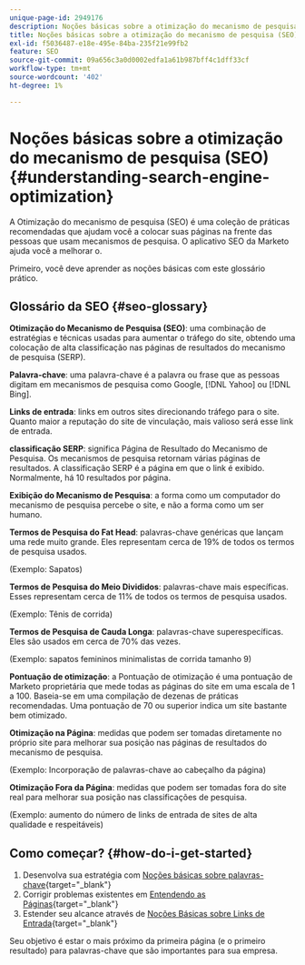 ```yaml
---
unique-page-id: 2949176
description: Noções básicas sobre a otimização do mecanismo de pesquisa - Documentação do Marketo - Documentação do produto
title: Noções básicas sobre a otimização do mecanismo de pesquisa (SEO)
exl-id: f5036487-e18e-495e-84ba-235f21e99fb2
feature: SEO
source-git-commit: 09a656c3a0d0002edfa1a61b987bff4c1dff33cf
workflow-type: tm+mt
source-wordcount: '402'
ht-degree: 1%

---
```


# Noções básicas sobre a otimização do mecanismo de pesquisa (SEO) {#understanding-search-engine-optimization}

A Otimização do mecanismo de pesquisa (SEO) é uma coleção de práticas recomendadas que ajudam você a colocar suas páginas na frente das pessoas que usam mecanismos de pesquisa. O aplicativo SEO da Marketo ajuda você a melhorar o.

Primeiro, você deve aprender as noções básicas com este glossário prático.

## Glossário da SEO {#seo-glossary}

**Otimização do Mecanismo de Pesquisa (SEO)**: uma combinação de estratégias e técnicas usadas para aumentar o tráfego do site, obtendo uma colocação de alta classificação nas páginas de resultados do mecanismo de pesquisa (SERP).

**Palavra-chave**: uma palavra-chave é a palavra ou frase que as pessoas digitam em mecanismos de pesquisa como Google, [!DNL Yahoo] ou [!DNL Bing].

**Links de entrada**: links em outros sites direcionando tráfego para o site. Quanto maior a reputação do site de vinculação, mais valioso será esse link de entrada.

**classificação SERP**: significa Página de Resultado do Mecanismo de Pesquisa. Os mecanismos de pesquisa retornam várias páginas de resultados. A classificação SERP é a página em que o link é exibido. Normalmente, há 10 resultados por página.

**Exibição do Mecanismo de Pesquisa**: a forma como um computador do mecanismo de pesquisa percebe o site, e não a forma como um ser humano.

**Termos de Pesquisa do Fat Head**: palavras-chave genéricas que lançam uma rede muito grande. Eles representam cerca de 19% de todos os termos de pesquisa usados.

(Exemplo: Sapatos)

**Termos de Pesquisa do Meio Divididos**: palavras-chave mais específicas. Esses representam cerca de 11% de todos os termos de pesquisa usados.

(Exemplo: Tênis de corrida)

**Termos de Pesquisa de Cauda Longa**: palavras-chave superespecíficas. Eles são usados em cerca de 70% das vezes.

(Exemplo: sapatos femininos minimalistas de corrida tamanho 9)

**Pontuação de otimização**: a Pontuação de otimização é uma pontuação de Marketo proprietária que mede todas as páginas do site em uma escala de 1 a 100. Baseia-se em uma compilação de dezenas de práticas recomendadas. Uma pontuação de 70 ou superior indica um site bastante bem otimizado.

**Otimização na Página**: medidas que podem ser tomadas diretamente no próprio site para melhorar sua posição nas páginas de resultados do mecanismo de pesquisa.

(Exemplo: Incorporação de palavras-chave ao cabeçalho da página)

**Otimização Fora da Página**: medidas que podem ser tomadas fora do site real para melhorar sua posição nas classificações de pesquisa.

(Exemplo: aumento do número de links de entrada de sites de alta qualidade e respeitáveis)

## Como começar? {#how-do-i-get-started}

1. Desenvolva sua estratégia com [Noções básicas sobre palavras-chave](/help/marketo/product-docs/additional-apps/seo/keywords/seo-understanding-keywords.md){target="_blank"}
1. Corrigir problemas existentes em [Entendendo as Páginas](/help/marketo/product-docs/additional-apps/seo/pages/seo-understanding-pages.md){target="_blank"}
1. Estender seu alcance através de [Noções Básicas sobre Links de Entrada](/help/marketo/product-docs/additional-apps/seo/inbound-links/seo-understanding-inbound-links.md){target="_blank"}

Seu objetivo é estar o mais próximo da primeira página (e o primeiro resultado) para palavras-chave que são importantes para sua empresa.
